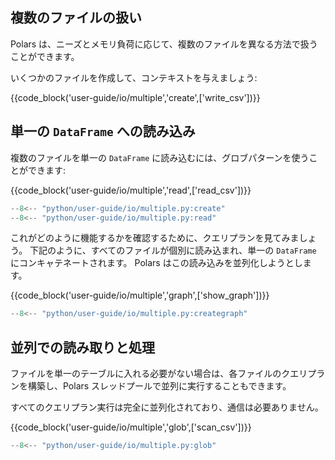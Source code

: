 ## 複数のファイルの扱い

Polars は、ニーズとメモリ負荷に応じて、複数のファイルを異なる方法で扱うことができます。

いくつかのファイルを作成して、コンテキストを与えましょう:

{{code_block('user-guide/io/multiple','create',['write_csv'])}}

## 単一の `DataFrame` への読み込み

複数のファイルを単一の `DataFrame` に読み込むには、グロブパターンを使うことができます:

{{code_block('user-guide/io/multiple','read',['read_csv'])}}

```python exec="on" result="text" session="user-guide/io/multiple"
--8<-- "python/user-guide/io/multiple.py:create"
--8<-- "python/user-guide/io/multiple.py:read"
```

これがどのように機能するかを確認するために、クエリプランを見てみましょう。 下記のように、すべてのファイルが個別に読み込まれ、単一の `DataFrame` にコンキャテネートされます。 Polars はこの読み込みを並列化しようとします。

{{code_block('user-guide/io/multiple','graph',['show_graph'])}}

```python exec="on" session="user-guide/io/multiple"
--8<-- "python/user-guide/io/multiple.py:creategraph"
```

## 並列での読み取りと処理

ファイルを単一のテーブルに入れる必要がない場合は、各ファイルのクエリプランを構築し、Polars スレッドプールで並列に実行することもできます。

すべてのクエリプラン実行は完全に並列化されており、通信は必要ありません。

{{code_block('user-guide/io/multiple','glob',['scan_csv'])}}

```python exec="on" result="text" session="user-guide/io/multiple"
--8<-- "python/user-guide/io/multiple.py:glob"
```
